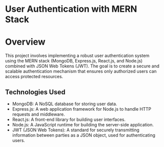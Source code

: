 # User Authentication with MERN Stack 

# Overview
This project involves implementing a robust user authentication system using the MERN stack (MongoDB, Express.js, React.js, and Node.js) combined with JSON Web Tokens (JWT). The goal is to create a secure and scalable authentication mechanism that ensures only authorized users can access protected resources.

## Technologies Used
- MongoDB: A NoSQL database for storing user data.
- Express.js: A web application framework for Node.js to handle HTTP requests and middleware.
- React.js: A front-end library for building user interfaces.
- Node.js: A JavaScript runtime for building the server-side application.
- JWT (JSON Web Tokens): A standard for securely transmitting information between parties as a JSON object, used for authenticating users.
